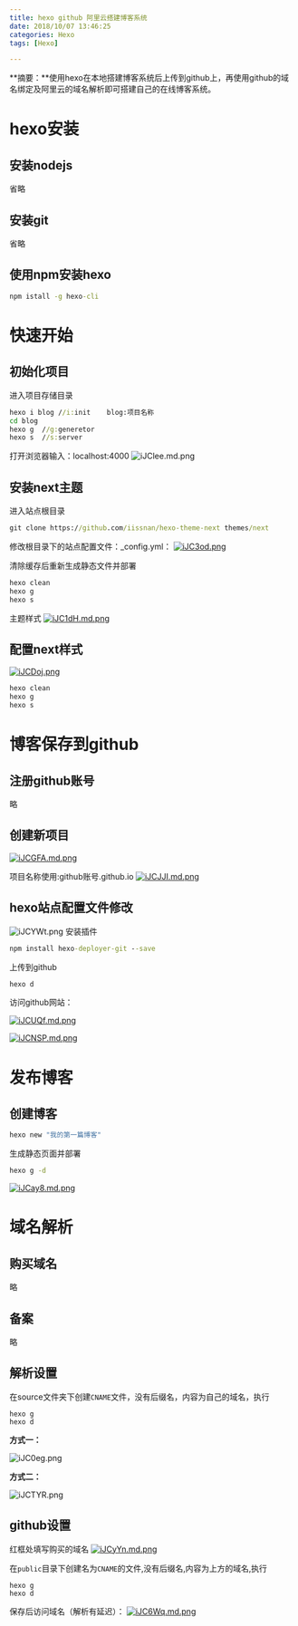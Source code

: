 ```yaml
---
title: hexo github 阿里云搭建博客系统
date: 2018/10/07 13:46:25
categories: Hexo
tags: [Hexo]

---
```



**摘要：**使用hexo在本地搭建博客系统后上传到github上，再使用github的域名绑定及阿里云的域名解析即可搭建自己的在线博客系统。

<!-- more -->

# hexo安装
## 安装nodejs
省略

## 安装git
省略

## 使用npm安装hexo
```cmd
npm istall -g hexo-cli
```

# 快速开始
## 初始化项目
进入项目存储目录
```cmd
hexo i blog	//i:init	blog:项目名称
cd blog
hexo g	//g:generetor
hexo s 	//s:server
```

打开浏览器输入：localhost:4000
![iJClee.md.png](http://img.qizhenjun.com/TIM截图20180925172055.png)

## 安装next主题
进入站点根目录
```cmd
git clone https://github.com/iissnan/hexo-theme-next themes/next
```

修改根目录下的站点配置文件：_config.yml：
[![iJC3od.png](https://s1.ax1x.com/2018/10/08/iJC3od.png)](https://imgchr.com/i/iJC3od)

清除缓存后重新生成静态文件并部署
```cmd
hexo clean
hexo g
hexo s
```

主题样式
[![iJC1dH.md.png](http://img.qizhenjun.com/TIM截图20180925172819.png)](https://imgchr.com/i/iJC1dH)

## 配置next样式
[![iJCDoj.png](http://img.qizhenjun.com/TIM截图20180925172554.png)](https://imgchr.com/i/iJCDoj)

```cmd
hexo clean
hexo g
hexo s
```

# 博客保存到github
## 注册github账号
略

## 创建新项目
[![iJCGFA.md.png](http://img.qizhenjun.com/TIM截图20180925173441.png)](https://imgchr.com/i/iJCGFA)

项目名称使用:github账号.github.io
[![iJCJJI.md.png](http://img.qizhenjun.com/ROM44FNCBI.png)](https://imgchr.com/i/iJCJJI)

## hexo站点配置文件修改
![iJCYWt.png](http://img.qizhenjun.com/TIM截图20180925173904.png)
安装插件

```cmd
npm install hexo-deployer-git --save
```

上传到github
```cmd
hexo d
```
访问github网站：

[![iJCUQf.md.png](http://img.qizhenjun.com/PY3~GB%V$%6%Z2HJTS`P@FU.png)](https://imgchr.com/i/iJCUQf)

[![iJCNSP.md.png](http://img.qizhenjun.com/MJT0MQ36HB61Z4X.png)](https://imgchr.com/i/iJCNSP)

# 发布博客
## 创建博客
```cmd
hexo new "我的第一篇博客"
```

生成静态页面并部署
```cmd
hexo g -d
```
[![iJCay8.md.png](http://img.qizhenjun.com/TIM截图20180925174701.png)](https://imgchr.com/i/iJCay8)

# 域名解析
## 购买域名
略

## 备案
略

## 解析设置

在source文件夹下创建`CNAME`文件，没有后缀名，内容为自己的域名，执行

```shell
hexo g
hexo d
```

**方式一：**

![iJC0eg.png](http://img.qizhenjun.com/TIM截图20180925174941.png)

**方式二：**

![iJCTYR.png](http://img.qizhenjun.com/TIM图片20180928112727.png)

## github设置
红框处填写购买的域名
[![iJCyYn.md.png](http://img.qizhenjun.com/TIM截图20180925175056.png)](https://imgchr.com/i/iJCyYn)

在`public`目录下创建名为`CNAME`的文件,没有后缀名,内容为上方的域名,执行

```shell
hexo g
hexo d
```



保存后访问域名（解析有延迟）：
[![iJC6Wq.md.png](http://img.qizhenjun.com/TIM截图20180925174701.png)](https://imgchr.com/i/iJC6Wq)

